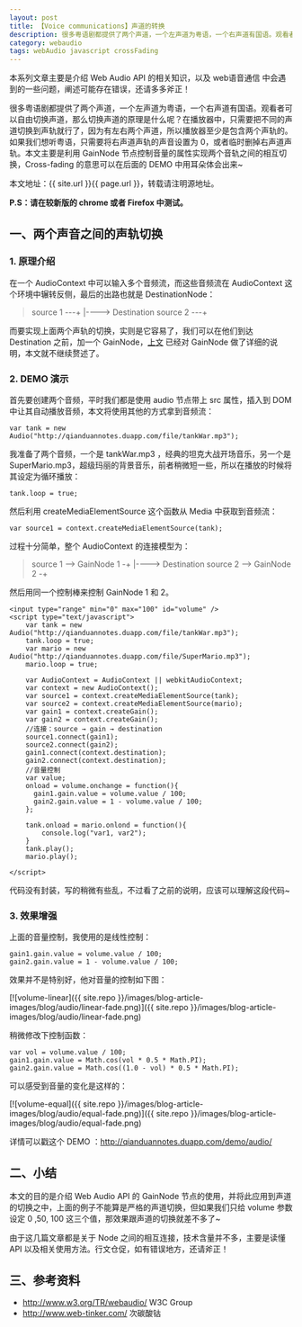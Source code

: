 ```yaml
---
layout: post
title: 【Voice communications】声道的转换
description: 很多粤语剧都提供了两个声道，一个左声道为粤语，一个右声道有国语。观看者可以自由切换声道，那么切换声道的原理是什么呢？
category: webaudio
tags: webAudio javascript crossFading
---
```


本系列文章主要是介绍 Web Audio API 的相关知识，以及 web语音通信 中会遇到的一些问题，阐述可能存在错误，还请多多斧正！

很多粤语剧都提供了两个声道，一个左声道为粤语，一个右声道有国语。观看者可以自由切换声道，那么切换声道的原理是什么呢？在播放器中，只需要把不同的声道切换到声轨就行了，因为有左右两个声道，所以播放器至少是包含两个声轨的。如果我们想听粤语，只需要将右声道声轨的声音设置为 0，或者临时删掉右声道声轨。本文主要是利用 GainNode 节点控制音量的属性实现两个音轨之间的相互切换，Cross-fading 的意思可以在后面的 DEMO 中用耳朵体会出来~

本文地址：{{ site.url }}{{ page.url }}，转载请注明源地址。

**P.S：请在较新版的 chrome 或者 Firefox 中测试。**

## 一、两个声音之间的声轨切换

### 1. 原理介绍

在一个 AudioContext 中可以输入多个音频流，而这些音频流在 AudioContext 这个环境中辗转反侧，最后的出路也就是 DestinationNode：

> source 1 ---+
>             |----> Destination
> source 2 ---+

而要实现上面两个声轨的切换，实则是它容易了，我们可以在他们到达 Destination 之前，加一个 GainNode，[上文](webAudio-volume) 已经对 GainNode 做了详细的说明，本文就不继续赘述了。

### 2. DEMO 演示

首先要创建两个音频，平时我们都是使用 audio 节点带上 src 属性，插入到 DOM 中让其自动播放音频，本文将使用其他的方式拿到音频流：

	var tank = new Audio("http://qianduannotes.duapp.com/file/tankWar.mp3");

我准备了两个音频，一个是 tankWar.mp3 ，经典的坦克大战开场音乐，另一个是 SuperMario.mp3，超级玛丽的背景音乐，前者稍微短一些，所以在播放的时候将其设定为循环播放：

	tank.loop = true;

然后利用 createMediaElementSource 这个函数从 Media 中获取到音频流：
	
	var source1 = context.createMediaElementSource(tank);

过程十分简单，整个 AudioContext 的连接模型为：

> source 1 -->  GainNode 1 -+
>                           |----> Destination
> source 2 -->  GainNode 2 -+

然后用同一个控制棒来控制 GainNode 1 和 2。

	<input type="range" min="0" max="100" id="volume" />
	<script type="text/javascript">
	    var tank = new Audio("http://qianduannotes.duapp.com/file/tankWar.mp3");
	    tank.loop = true;
	    var mario = new Audio("http://qianduannotes.duapp.com/file/SuperMario.mp3");
	    mario.loop = true;

	    var AudioContext = AudioContext || webkitAudioContext;
	    var context = new AudioContext();
	    var source1 = context.createMediaElementSource(tank);
	    var source2 = context.createMediaElementSource(mario);
	    var gain1 = context.createGain();
	    var gain2 = context.createGain();
	    //连接：source → gain → destination
	    source1.connect(gain1);
	    source2.connect(gain2);
	    gain1.connect(context.destination);
	    gain2.connect(context.destination);
	    //音量控制
	    var value;
	    onload = volume.onchange = function(){
	      gain1.gain.value = volume.value / 100;
	      gain2.gain.value = 1 - volume.value / 100;
	    };

	    tank.onload = mario.onlond = function(){
	        console.log("var1, var2");
	    }
	    tank.play();
	    mario.play();
	    
	</script>

代码没有封装，写的稍微有些乱，不过看了之前的说明，应该可以理解这段代码~

### 3. 效果增强

上面的音量控制，我使用的是线性控制：

	gain1.gain.value = volume.value / 100;
	gain2.gain.value = 1 - volume.value / 100;

效果并不是特别好，他对音量的控制如下图：

[![volume-linear]({{ site.repo }}/images/blog-article-images/blog/audio/linear-fade.png)]({{ site.repo }}/images/blog-article-images/blog/audio/linear-fade.png)

稍微修改下控制函数：

	var vol = volume.value / 100;
	gain1.gain.value = Math.cos(vol * 0.5 * Math.PI);
  	gain2.gain.value = Math.cos((1.0 - vol) * 0.5 * Math.PI);

可以感受到音量的变化是这样的：

[![volume-equal]({{ site.repo }}/images/blog-article-images/blog/audio/equal-fade.png)]({{ site.repo }}/images/blog-article-images/blog/audio/equal-fade.png)

详情可以戳这个 DEMO ：<http://qianduannotes.duapp.com/demo/audio/>


## 二、小结

本文的目的是介绍 Web Audio API 的 GainNode 节点的使用，并将此应用到声道的切换之中，上面的例子不能算是严格的声道切换，但如果我们只给 volume 参数设定 0 ,50, 100 这三个值，那效果跟声道的切换就差不多了~

由于这几篇文章都是关于 Node 之间的相互连接，技术含量并不多，主要是读懂 API 以及相关使用方法。行文仓促，如有错误地方，还请斧正！

## 三、参考资料

- <http://www.w3.org/TR/webaudio/> W3C Group
- <http://www.web-tinker.com/> 次碳酸钴